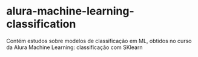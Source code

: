 # alura-machine-learning-classification
Contém estudos sobre modelos de classificação em ML, obtidos no curso da Alura Machine Learning: classificação com SKlearn
